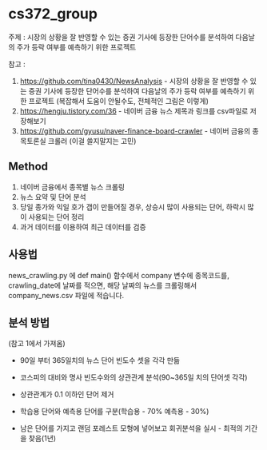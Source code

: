 # cs372_group
주제 : 시장의 상황을 잘 반영할 수 있는 증권 기사에 등장한 단어수를 분석하여 다음날의 주가 등락 여부를 예측하기 위한 프로젝트

참고 : 
1. https://github.com/tina0430/NewsAnalysis - 시장의 상황을 잘 반영할 수 있는 증권 기사에 등장한 단어수를 분석하여 다음날의 주가 등락 여부를 예측하기 위한 프로젝트 (복잡해서 도움이 안될수도, 전체적인 그림은 이렇게)
2. https://hengju.tistory.com/36 - 네이버 금융 뉴스 제목과 링크를 csv파일로 저장해보기
3. https://github.com/gyusu/naver-finance-board-crawler - 네이버 금융의 종목토론실 크롤러 (이걸 쓸지말지는 고민)

## Method
1. 네이버 금융에서 종목별 뉴스 크롤링
2. 뉴스 요약 및 단어 분석
3. 당일 종가와 익일 호가 갭이 만들어질 경우, 상승시 많이 사용되는 단어, 하락시 많이 사용되는 단어 정리
4. 과거 데이터를 이용하여 최근 데이터를 검증

## 사용법
news_crawling.py 에 def main() 함수에서
company 변수에 종목코드를, crawling_date에 날짜를 적으면, 해당 날짜의 뉴스를 크롤링해서 company_news.csv 파일에 적습니다.

## 분석 방법
(참고 1에서 가져옴)
- 90일 부터 365일치의 뉴스 단어 빈도수 셋을 각각 만듦

- 코스피의 대비와 명사 빈도수와의 상관관계 분석(90~365일 치의 단어셋 각각)

- 상관관계가 0.1 이하인 단어 제거

- 학습용 단어와 예측용 단어를 구분(학습용 - 70% 예측용 - 30%)

- 남은 단어를 가지고 랜덤 포레스트 모형에 넣어보고 회귀분석을 실시 - 최적의 기간을 찾음(1년)
